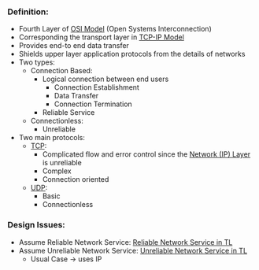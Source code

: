 ### Definition:
- Fourth Layer of [OSI Model](OSI%20Model.md) (Open Systems Interconnection)
- Corresponding the transport layer in [TCP-IP Model](TCP-IP%20Model.md)
- Provides end-to end data transfer
- Shields upper layer application protocols from the details of networks
- Two types:
	- Connection Based:
		- Logical connection between end users
			- Connection Establishment
			- Data Transfer
			- Connection Termination
		- Reliable Service
	- Connectionless:
		- Unreliable
- Two main protocols:
	- [TCP](TCP.md): 
		- Complicated flow and error control since the [Network (IP) Layer](Network%20(IP)%20Layer.md) is unreliable
		- Complex
		- Connection oriented
	- [UDP](UDP.md):
		- Basic 
		- Connectionless
### Design Issues:
- Assume Reliable Network Service: [Reliable Network Service in TL](Reliable%20Network%20Service%20in%20TL.md)
- Assume Unreliable Network Service: [Unreliable Network Service in TL](Unreliable%20Network%20Service%20in%20TL.md)
	- Usual Case -> uses IP

